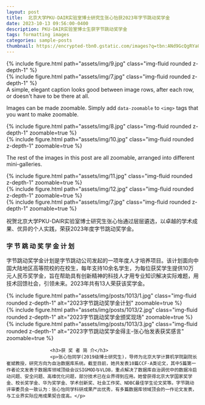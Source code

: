 ```yaml
---
layout: post
title:  北京大学PKU-DAIR实验室博士研究生张心怡获2023年字节跳动奖学金
date: 2023-10-13 09:56:00-0400
description: PKU-DAIR实验室博士生获字节跳动奖学金
tags: formatting images
categories: sample-posts
thumbnail: https://encrypted-tbn0.gstatic.com/images?q=tbn:ANd9GcQgRYa04c66gfF2G3Np2Qp6raYm2zWnK8Z1YBwZMwYD1QldNgv2hiaGYBN4jEbZ6Gudbbg&usqp=CAU
---
```

<div class="row mt-3">
    <div class="col-sm mt-3 mt-md-0">
        {% include figure.html path="assets/img/9.jpg" class="img-fluid rounded z-depth-1" %}
    </div>
    <div class="col-sm mt-3 mt-md-0">
        {% include figure.html path="assets/img/7.jpg" class="img-fluid rounded z-depth-1" %}
    </div>
</div>
<div class="caption">
    A simple, elegant caption looks good between image rows, after each row, or doesn't have to be there at all.
</div>

Images can be made zoomable.
Simply add `data-zoomable` to `<img>` tags that you want to make zoomable.

<div class="row mt-3">
    <div class="col-sm mt-3 mt-md-0">
        {% include figure.html path="assets/img/8.jpg" class="img-fluid rounded z-depth-1" zoomable=true %}
    </div>
    <div class="col-sm mt-3 mt-md-0">
        {% include figure.html path="assets/img/10.jpg" class="img-fluid rounded z-depth-1" zoomable=true %}
    </div>
</div>

The rest of the images in this post are all zoomable, arranged into different mini-galleries.

<div class="row mt-3">
    <div class="col-sm mt-3 mt-md-0">
        {% include figure.html path="assets/img/11.jpg" class="img-fluid rounded z-depth-1" zoomable=true %}
    </div>
    <div class="col-sm mt-3 mt-md-0">
        {% include figure.html path="assets/img/12.jpg" class="img-fluid rounded z-depth-1" zoomable=true %}
    </div>
    <div class="col-sm mt-3 mt-md-0">
        {% include figure.html path="assets/img/7.jpg" class="img-fluid rounded z-depth-1" zoomable=true %}
    </div>
</div>



<div class="text">
                    <p>祝贺北京大学PKU-DAIR实验室博士研究生张心怡通过层层遴选，以卓越的学术成果、优异的个人实践，荣获2023年度字节跳动奖学金。</p>
                    <h3>字 节 跳 动 奖 学 金 计 划</h3>
                    <p>字节跳动奖学金计划是字节跳动公司发起的一项年度人才培养项目。该计划面向中国大陆地区高等院校的在校生，每年支持10余名学生，为每位获奖学生提供10万元人民币奖学金，旨在帮助具有创新精神的科技人才用专业知识解决实际难题，用技术回馈社会，引领未来。2023年共有13人荣获该奖学金。</p>
                    <!-- 文章图片 -->
                    <!-- 使用 Bootstrap 的 carousel 组件作为图片轮播效果 -->
                    <div id="carouselExampleControls" class="carousel slide" data-bs-ride="carousel">
                        <div class="carousel-inner">
                            <div class="carousel-item active">
                                {% include figure.html path="assets/img/posts/1013/1.jpg" class="img-fluid rounded z-depth-1" alt="2023字节跳动奖学金计划" zoomable=true %}
                            </div>
                            <div class="carousel-item active">
                                {% include figure.html path="assets/img/posts/1013/2.jpg" class="img-fluid rounded z-depth-1" alt="2023字节跳动奖学金颁奖现场" zoomable=true %}
                            </div>
                            <div class="carousel-item active">
                                {% include figure.html path="assets/img/posts/1013/3.jpg" class="img-fluid rounded z-depth-1" alt="2023字节跳动奖学金得主-张心怡发表获奖感言" zoomable=true %}
                            </div>
                        </div>
                    </div>

                    <h3>获 奖 者 简 介</h3>
                    <p>张心怡同学(2019级博士研究生)，导师为北京大学计算机学院副院长崔斌教授，研究方向为自治数据库系统。截至目前，她共发表10篇CCF-A类论文，其中5篇第一作者论文发表于数据库领域顶级会议SIGMOD与VLDB，重点解决了数据库自治调优中的数据冷启动问题、安全问题、高维优化问题，部分技术已在业界得到应用。她曾获得北京大学国家奖学金、校长奖学金、华为奖学金、学术创新奖、社会工作奖、NDBC最佳学生论文奖等。字节跳动评审委员会一致认为：张心怡同学科研成果产出优秀，有多篇数据库领域顶会的一作论文发表，与工业界实际应用成果契合度高。</p>


